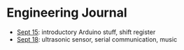# Engineering Journal

- [Sept 15](./09-15/): introductory Arduino stuff, shift register
- [Sept 18](./09-18/): ultrasonic sensor, serial communication, music